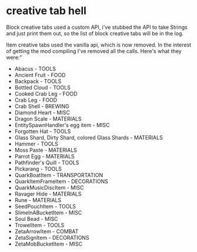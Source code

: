 # creative tab hell

Block creative tabs used a custom API, i've stubbed the API to take Strings and just print them out, so the list of block creative tabs will be in the log.

Item creative tabs used the vanilla api, which is now removed. In the interest of getting the mod compiling I've removed all the calls. Here's what they were:"

* Abacus - TOOLS
* Ancient Fruit - FOOD
* Backpack - TOOLS
* Bottled Cloud - TOOLS
* Cooked Crab Leg - FOOD
* Crab Leg - FOOD
* Crab Shell - BREWING
* Diamond Heart - MISC
* Dragon Scale - MATERIALS
* EntitySpawnHandler's egg item - MISC
* Forgotten Hat - TOOLS
* Glass Shard, Dirty Shard, colored Glass Shards - MATERIALS
* Hammer - TOOLS
* Moss Paste - MATERIALS
* Parrot Egg - MATERIALS
* Pathfinder's Quill - TOOLS
* Pickarang - TOOLS
* QuarkBoatItem - TRANSPORTATION
* QuarkItemFrameItem - DECORATIONS
* QuarkMusicDiscItem - MISC
* Ravager Hide - MATERIALS
* Rune - MATERIALS
* SeedPouchItem - TOOLS
* SlimeInABucketItem - MISC
* Soul Bead - MISC
* TrowelItem - TOOLS
* ZetaArrowItem - COMBAT
* ZetaSignItem - DECORATIONS
* ZetaMobBucketItem - MISC